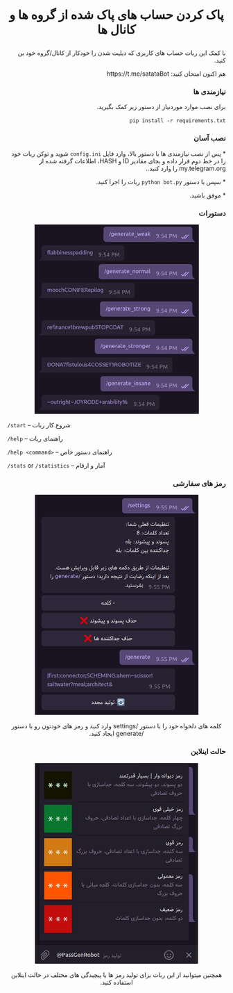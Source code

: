 # <p align="center">  پاک کردن حساب های پاک شده از گروه ها و کانال ها #
<p align="right" dir="rtl"> با کمک این ربات حساب های کاربری که دیلیت شدن را خودکار از کانال/گروه خود بن کنید.
<p align="right" dir="rtl"> هم اکنون امتحان کنید: https://t.me/satataBot

### <p align="right"> نیازمندی ها ###
<p align="right" dir="rtl"> برای نصب موارد موردنیاز از دستور زیر کمک بگیرید.
<p align="right" dir="rtl"> <code>pip install -r requirements.txt</code>

### <p align="right">  نصب آسان ###

<p align="right" dir="rtl"> * پس از نصب نیازمندی ها با دستور بالا، وارد فایل <code>config.ini</code> شوید و توکن ربات خود را در خط دوم قرار داده و بجای مقادیر ID و HASH، اطلاعات گرفته شده از my.telegram.org را وارد کنید..
<p align="right" dir="rtl"> * سپس با دستور <code>python bot.py</code> ربات را اجرا کنید.
<p align="right" dir="rtl"> * موفق باشید. 


### <p align="right" dir="rtl"> دستورات ###

<p align="center"> <img src="https://github.com/MSXtm/ScreenShots/blob/master/PassGenRobot_presets.png" alt="دستورات درون ربات">

`/start` – شروع کار ربات

`/help` – راهنمای ربات

`/help <command>` – راهنمای دستور خاص

`/stats` or `/statistics` – آمار و ارقام

### <p align="right"> رمز های سفارشی ###

<p align="center"> <img src="https://github.com/MSXtm/ScreenShots/blob/master/PassGenRobot_settings.png" alt="تنظیمات رمز سفارشی درون ربات">

<p align="center" dir="rtl"> کلمه های دلخواه خود را با دستور /settings وارد کنید و رمز های خودتون رو با دستور /generate ایجاد کنید.

### <p align="right"> حالت اینلاین ###

<p align="center"> <img src="https://github.com/MSXtm/ScreenShots/blob/master/PassGenRobot_inline.png" alt="حالت اینلاین ربات">

<p align="center" dir="rtl"> همچنین میتوانید از این ربات برای تولید رمز ها با پیچیدگی های مختلف در حالت اینلاین استفاده کنید.
